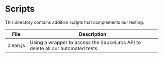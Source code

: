# Scripts

This directory contains addition scripts that complements our testing.

File | Description
--- | ---
clean.js | Using a wrapper to access the SauceLabs API to delete all our automated tests. 
